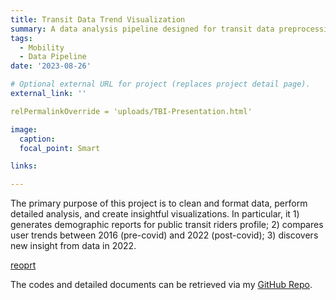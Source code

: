 ```yaml
---
title: Transit Data Trend Visualization
summary: A data analysis pipeline designed for transit data preprocessing, analysis, and visualization.
tags:
  - Mobility
  - Data Pipeline
date: '2023-08-26'

# Optional external URL for project (replaces project detail page).
external_link: ''

relPermalinkOverride = 'uploads/TBI-Presentation.html'

image:
  caption:
  focal_point: Smart

links:

---
```

The primary purpose of this project is to clean and format data, perform detailed analysis, and create insightful visualizations. In particular, it 1) generates demographic reports for public transit riders profile; 2) compares user trends between 2016 (pre-covid) and 2022 (post-covid); 3) discovers new insight from data in 2022.

[reoprt](uploads/TBI-Presentation.html)

The codes and detailed documents can be retrieved via my [GitHub Repo](https://github.com/YaxuanSeanZhang/Transit-Data-Preliminary).
